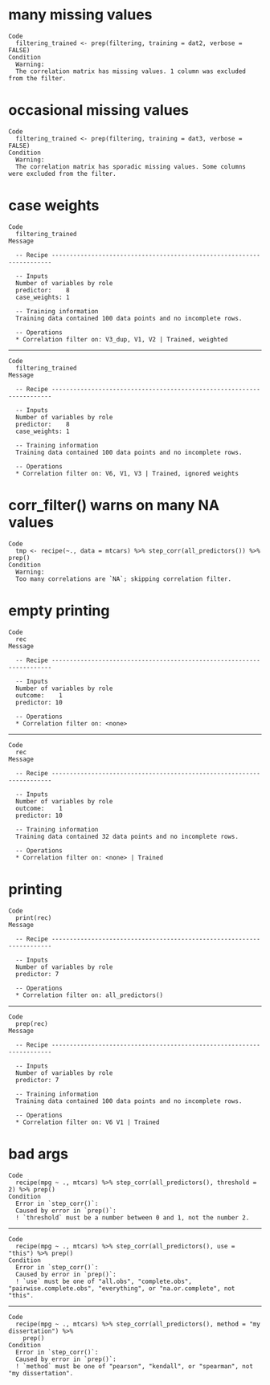 # many missing values

    Code
      filtering_trained <- prep(filtering, training = dat2, verbose = FALSE)
    Condition
      Warning:
      The correlation matrix has missing values. 1 column was excluded from the filter.

# occasional missing values

    Code
      filtering_trained <- prep(filtering, training = dat3, verbose = FALSE)
    Condition
      Warning:
      The correlation matrix has sporadic missing values. Some columns were excluded from the filter.

# case weights

    Code
      filtering_trained
    Message
      
      -- Recipe ----------------------------------------------------------------------
      
      -- Inputs 
      Number of variables by role
      predictor:    8
      case_weights: 1
      
      -- Training information 
      Training data contained 100 data points and no incomplete rows.
      
      -- Operations 
      * Correlation filter on: V3_dup, V1, V2 | Trained, weighted

---

    Code
      filtering_trained
    Message
      
      -- Recipe ----------------------------------------------------------------------
      
      -- Inputs 
      Number of variables by role
      predictor:    8
      case_weights: 1
      
      -- Training information 
      Training data contained 100 data points and no incomplete rows.
      
      -- Operations 
      * Correlation filter on: V6, V1, V3 | Trained, ignored weights

# corr_filter() warns on many NA values

    Code
      tmp <- recipe(~., data = mtcars) %>% step_corr(all_predictors()) %>% prep()
    Condition
      Warning:
      Too many correlations are `NA`; skipping correlation filter.

# empty printing

    Code
      rec
    Message
      
      -- Recipe ----------------------------------------------------------------------
      
      -- Inputs 
      Number of variables by role
      outcome:    1
      predictor: 10
      
      -- Operations 
      * Correlation filter on: <none>

---

    Code
      rec
    Message
      
      -- Recipe ----------------------------------------------------------------------
      
      -- Inputs 
      Number of variables by role
      outcome:    1
      predictor: 10
      
      -- Training information 
      Training data contained 32 data points and no incomplete rows.
      
      -- Operations 
      * Correlation filter on: <none> | Trained

# printing

    Code
      print(rec)
    Message
      
      -- Recipe ----------------------------------------------------------------------
      
      -- Inputs 
      Number of variables by role
      predictor: 7
      
      -- Operations 
      * Correlation filter on: all_predictors()

---

    Code
      prep(rec)
    Message
      
      -- Recipe ----------------------------------------------------------------------
      
      -- Inputs 
      Number of variables by role
      predictor: 7
      
      -- Training information 
      Training data contained 100 data points and no incomplete rows.
      
      -- Operations 
      * Correlation filter on: V6 V1 | Trained

# bad args

    Code
      recipe(mpg ~ ., mtcars) %>% step_corr(all_predictors(), threshold = 2) %>% prep()
    Condition
      Error in `step_corr()`:
      Caused by error in `prep()`:
      ! `threshold` must be a number between 0 and 1, not the number 2.

---

    Code
      recipe(mpg ~ ., mtcars) %>% step_corr(all_predictors(), use = "this") %>% prep()
    Condition
      Error in `step_corr()`:
      Caused by error in `prep()`:
      ! `use` must be one of "all.obs", "complete.obs", "pairwise.complete.obs", "everything", or "na.or.complete", not "this".

---

    Code
      recipe(mpg ~ ., mtcars) %>% step_corr(all_predictors(), method = "my dissertation") %>%
        prep()
    Condition
      Error in `step_corr()`:
      Caused by error in `prep()`:
      ! `method` must be one of "pearson", "kendall", or "spearman", not "my dissertation".


